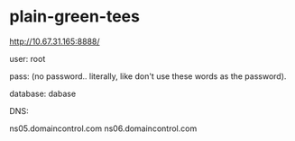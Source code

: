 plain-green-tees
================

http://10.67.31.165:8888/  

user: root  

pass: (no password.. literally, like don't use these words as the password).

database: dabase

DNS:

ns05.domaincontrol.com 
ns06.domaincontrol.com
